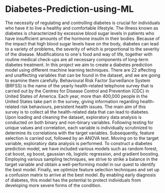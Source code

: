 # Diabetes-Prediction-using-ML
The necessity of regulating and controlling diabetes is crucial for individuals who have it to live a healthy and comfortable lifestyle. 
The illness known as diabetes is characterized by excessive blood sugar levels in patients who have insufficient amounts of the hormone insulin in their bodies. 
Because of the impact that high blood sugar levels have on the body, diabetes can lead to a variety of problems, the severity of which is proportional to the severity of the disease. Modifications to one's food and way of life, together with routine medical check-ups are all necessary components of long-term diabetes treatment. In this project we aim to create a diabetes prediction model using different machine learning techniques. There are 22 affecting and unaffecting variables that can be found in the dataset, and we are going to examine them carefully. 
Behavioural Risk Factor Surveillance System (BRFSS) is the name of the yearly health-related telephone survey that is carried out by the Centres for Disease Control and Prevention (CDC) in United States of America. Each year, more than 400,000 people in the United States take part in the survey, giving information regarding health-related risk behaviours, persistent health issues. The main aim of this survey is to collect all the health-related data that can lead to diabetes.
Upon loading and cleaning the dataset, exploratory data analysis is conducted on both binary and non-binary variables. Following testing for unique values and correlation, each variable is individually scrutinized to determine its correlations with the target variables. Subsequently, feature selection is carried out, followed by an ANOVA test. Moving on to the target variable, exploratory data analysis is performed. To construct a diabetes prediction model, we have included various models such as random forest, cat boost, xg boost, gaussian nb, logistic regression, and gradient boosting. Employing various sampling techniques, we strive to strike a balance in the target variable and obtain a well-performing model in our quest to identify the best model. Finally, we optimize feature selection techniques and set up a confusion matrix to arrive at the best model. By enabling early diagnosis of diabetes, this model has the potential to protect individuals from developing more severe forms of the condition.
